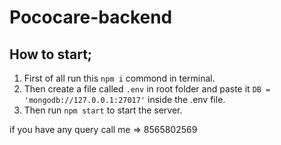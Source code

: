 # Pococare-backend
 
## How to start;
1. First of all run this ```npm i``` commond in terminal.
2. Then create a file called ```.env``` in root folder and paste it ```DB = 'mongodb://127.0.0.1:27017'``` inside the .env file.
3. Then run ```npm start``` to start the server.

if you have any query call me => 8565802569
